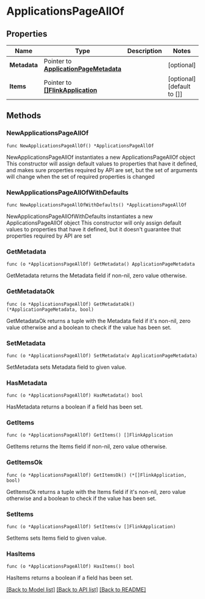 # ApplicationsPageAllOf

## Properties

Name | Type | Description | Notes
------------ | ------------- | ------------- | -------------
**Metadata** | Pointer to [**ApplicationPageMetadata**](ApplicationPageMetadata.md) |  | [optional] 
**Items** | Pointer to [**[]FlinkApplication**](FlinkApplication.md) |  | [optional] [default to []]

## Methods

### NewApplicationsPageAllOf

`func NewApplicationsPageAllOf() *ApplicationsPageAllOf`

NewApplicationsPageAllOf instantiates a new ApplicationsPageAllOf object
This constructor will assign default values to properties that have it defined,
and makes sure properties required by API are set, but the set of arguments
will change when the set of required properties is changed

### NewApplicationsPageAllOfWithDefaults

`func NewApplicationsPageAllOfWithDefaults() *ApplicationsPageAllOf`

NewApplicationsPageAllOfWithDefaults instantiates a new ApplicationsPageAllOf object
This constructor will only assign default values to properties that have it defined,
but it doesn't guarantee that properties required by API are set

### GetMetadata

`func (o *ApplicationsPageAllOf) GetMetadata() ApplicationPageMetadata`

GetMetadata returns the Metadata field if non-nil, zero value otherwise.

### GetMetadataOk

`func (o *ApplicationsPageAllOf) GetMetadataOk() (*ApplicationPageMetadata, bool)`

GetMetadataOk returns a tuple with the Metadata field if it's non-nil, zero value otherwise
and a boolean to check if the value has been set.

### SetMetadata

`func (o *ApplicationsPageAllOf) SetMetadata(v ApplicationPageMetadata)`

SetMetadata sets Metadata field to given value.

### HasMetadata

`func (o *ApplicationsPageAllOf) HasMetadata() bool`

HasMetadata returns a boolean if a field has been set.

### GetItems

`func (o *ApplicationsPageAllOf) GetItems() []FlinkApplication`

GetItems returns the Items field if non-nil, zero value otherwise.

### GetItemsOk

`func (o *ApplicationsPageAllOf) GetItemsOk() (*[]FlinkApplication, bool)`

GetItemsOk returns a tuple with the Items field if it's non-nil, zero value otherwise
and a boolean to check if the value has been set.

### SetItems

`func (o *ApplicationsPageAllOf) SetItems(v []FlinkApplication)`

SetItems sets Items field to given value.

### HasItems

`func (o *ApplicationsPageAllOf) HasItems() bool`

HasItems returns a boolean if a field has been set.


[[Back to Model list]](../README.md#documentation-for-models) [[Back to API list]](../README.md#documentation-for-api-endpoints) [[Back to README]](../README.md)


